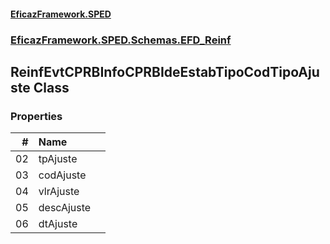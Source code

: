 #### [EficazFramework.SPED](EficazFrameworkSPED.md 'EficazFramework SPED')
### [EficazFramework.SPED.Schemas.EFD_Reinf](EficazFramework.SPED.Schemas.EFD_Reinf.md 'EficazFramework.SPED.Schemas.EFD_Reinf')

## ReinfEvtCPRBInfoCPRBIdeEstabTipoCodTipoAjuste Class
### Properties

| # | Name | |
| ---: | :--- | :--- |
| 02 | tpAjuste |  |
| 03 | codAjuste |  |
| 04 | vlrAjuste |  |
| 05 | descAjuste |  |
| 06 | dtAjuste |  |
